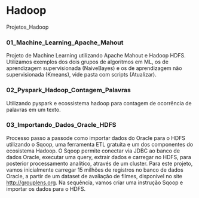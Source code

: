 # Hadoop
Projetos_Hadoop

### 01_Machine_Learning_Apache_Mahout 
Projeto de Machine Learning utilizando Apache Mahout e Hadoop HDFS. Utilizamos exemplos dos dois grupos de algoritmos em ML, os de aprendizagem supervisionada (NaiveBayes) e os de aprendizagem não supervisionada (Kmeans), vide pasta com scripts (Atualizar).

### 02_Pyspark_Hadoop_Contagem_Palavras
Utilizando pyspark e ecossistema hadoop para contagem de ocorrência de palavras em um texto.

### 03_Importando_Dados_Oracle_HDFS
Processo passo a passode como importar dados do Oracle para o HDFS utilizando o Sqoop, uma ferramenta ETL gratuita e um dos componentes do ecosistema Hadoop. O Sqoop permite conectar via JDBC ao banco de dados Oracle, executar uma query, extrair dados e carregar no HDFS, para posterior processamento analítico, através de um cluster. Para este projeto, vamos inicialmente carregar 15 milhões de registros no banco de dados Oracle, a partir de um dataset de avaliação de filmes, disponível no site http://grouplens.org. Na sequência, vamos criar uma instrução Sqoop e importar os dados para o HDFS.
